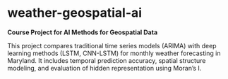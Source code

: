 # weather-geospatial-ai

**Course Project for AI Methods for Geospatial Data**  

This project compares traditional time series models (ARIMA) with deep learning methods (LSTM, CNN-LSTM) for monthly weather forecasting in Maryland. It includes temporal prediction accuracy, spatial structure modeling, and evaluation of hidden representation using Moran’s I.
